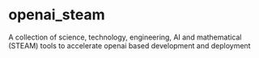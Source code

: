 # openai_steam
A collection of science, technology, engineering, AI and mathematical (STEAM) tools to accelerate openai based development and deployment
